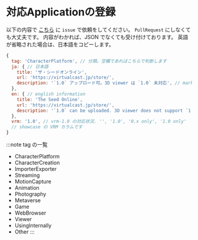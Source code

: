# 対応Applicationの登録

以下の内容で [こちら](https://github.com/vrm-c/vrm.dev/issues) に `issue` で依頼をしてください。
`PullRequest` にしなくても大丈夫です。
内容がわかれば、JSON でなくても受け付けております。
英語が省略された場合は、日本語をコピーします。

```js
{
  tag: 'CharacterPlatform', // 分類。空欄であればこちらで判断します
  ja: { // 日本語
    title: 'ザ・シードオンライン',
    url: 'https://virtualcast.jp/store/',
    description: '`1.0` アップロード可。3D viewer は `1.0` 未対応', // markdown可能
  },
  en: { // english information
    title: 'The Seed Online',
    url: 'https://virtualcast.jp/store/',
    description: '`1.0` can be uploaded. 3D viewer does not support `1.0`', // markdown可能
  },
  vrm: '1.0', // vrm-1.0 の対応状況. '', '1.0', '0.x only', '1.0 only'
  // showcase の VRM カラムです
}
```

:::note tag の一覧
- CharacterPlatform
- CharacterCreation
- ImporterExporter
- Streaming
- MotionCapture
- Animation
- Photography
- Metaverse
- Game
- WebBrowser
- Viewer
- UsingInternally
- Other
:::

